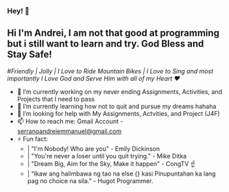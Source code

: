 ### Hey! 👋

## Hi I'm Andrei, I am not that good at programming but i still want to learn and try. God Bless and Stay Safe! 

#*Friendly | Jolly | I Love to Ride Mountain Bikes | I Love to Sing and most importantly I Love God and Serve Him with all of my Heart ❤️* 

 - 🔭 I’m currently working on my never ending Assignments, Activities, and Projects that I need to pass 
 - 🌱 I’m currently learning how not to quit and pursue my dreams hahaha 
 - 🤔 I’m looking for help with My Assignments, Actvities, and Project (J4F) 
 - 📫 How to reach me: Gmail Account - serranoandreiemmanuel@gmail.com 
 - ⚡ Fun fact: 
   - | "I'm Nobody! Who are you" - Emily Dickinson 
   - | "You're never a loser until you quit trying." - Mike Ditka 
   - | "Dream Big, Aim for the Sky, Make it happen" - CongTV ☝️                                                    
   - | "Ikaw ang halimbawa ng tao na else {} kasi Pinupuntahan ka lang pag no choice na sila." - Hugot Programmer.                                                     
